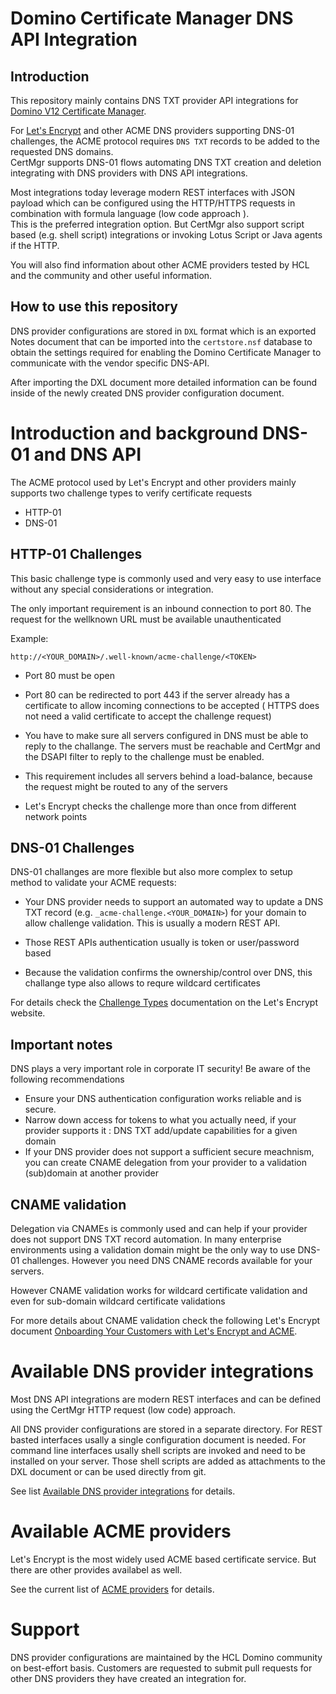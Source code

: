 # Domino Certificate Manager DNS API Integration

## Introduction

This repository mainly contains DNS TXT provider API integrations for [Domino V12 Certificate Manager](https://help.hcltechsw.com/domino/12.0.0/admin/secu_le_using_certificate_manager.html).

For [Let's Encrypt](https://letsencrypt.org/) and other ACME DNS providers supporting DNS-01 challenges, the ACME protocol requires `DNS TXT` records to be added to the requested DNS domains.  
CertMgr supports DNS-01 flows automating DNS TXT creation and deletion integrating with DNS providers with DNS API integrations.  

Most integrations today leverage modern REST interfaces with JSON payload which can be configured using the HTTP/HTTPS requests in combination with formula language (low code approach ).  
This is the preferred integration option.  But CertMgr also support script based (e.g. shell script) integrations or invoking Lotus Script or Java agents if the HTTP.

You will also find information about other ACME providers tested by HCL and the community and other useful information.

## How to use this repository

DNS provider configurations are stored in `DXL` format which is an exported Notes document that can be imported into the `certstore.nsf` database to obtain the settings required for enabling the Domino Certificate Manager to communicate with the vendor specific DNS-API.

After importing the DXL document more detailed information can be found inside of the newly created DNS provider configuration document.

# Introduction and background DNS-01 and DNS API

The ACME protocol used by Let's Encrypt and other providers mainly supports two challenge types to verify certificate requests

- HTTP-01
- DNS-01

## HTTP-01 Challenges

This basic challenge type is commonly used and very easy to use interface without any special considerations or integration.

The only important requirement is an inbound connection to port 80.
The request for the wellknown URL must be available unauthenticated

Example:
```
http://<YOUR_DOMAIN>/.well-known/acme-challenge/<TOKEN>
```

- Port 80 must be open

- Port 80 can be redirected to port 443 if the server already has a certificate to allow incoming connections to be accepted ( HTTPS does not need a valid certificate to accept the challenge request)

- You have to make sure all servers configured in DNS must be able to reply to the challange. The servers must be reachable and CertMgr and the DSAPI filter to reply to the challenge must be enabled.

- This requirement includes all servers behind a load-balance, because the request might be routed to any of the servers

- Let's Encrypt checks the challenge more than once from different network points

## DNS-01 Challenges

DNS-01 challanges are more flexible but also more complex to setup method to validate your ACME requests:

- Your DNS provider needs to support an automated way to update a DNS TXT record (e.g. `_acme-challenge.<YOUR_DOMAIN>`)  for your domain to allow challenge validation. This is usually a modern REST API.

- Those REST APIs authentication usually is token or user/password based

- Because the validation confirms the ownership/control over DNS, this challange type also allows to requre wildcard certificates

For details check the [Challenge Types](https://letsencrypt.org/docs/challenge-types/) documentation on the Let's Encrypt website.

## Important notes

DNS plays a very important role in corporate IT security!
Be aware of the following recommendations

- Ensure your DNS authentication configuration works reliable and is secure.
- Narrow down access for tokens to what you actually need, if your provider supports it : DNS TXT add/update capabilities for a given domain
- If your DNS provider does not support a sufficient secure meachnism, you can create CNAME delegation from your provider to a validation (sub)domain at another provider

## CNAME validation

Delegation via CNAMEs is commonly used and can help if your provider does not support DNS TXT record automation. In many enterprise environments using a validation domain might be the only way to use DNS-01 challenges. However you need DNS CNAME records available for your servers.

However CNAME validation works for wildcard certificate validation and even for sub-domain wildcard certificate validations

For more details about CNAME validation check the following Let's Encrypt document [Onboarding Your Customers with Let's Encrypt and ACME](https://letsencrypt.org/2019/10/09/onboarding-your-customers-with-lets-encrypt-and-acme.html).

# Available DNS provider integrations

Most DNS API integrations are modern REST interfaces and can be defined using the CertMgr HTTP request (low code) approach.

All DNS provider configurations are stored in a separate directory.
For REST basted interfaces usally a single configuration document is needed.
For command line interfaces usally shell scripts are invoked and need to be installed on your server.
Those shell scripts are added as attachments to the DXL document or can be used directly from git.

See list [Available DNS provider integrations](docs/dns_providers.md) for details.

# Available ACME providers

Let's Encrypt is the most widely used ACME based certificate service.
But there are other provides availabel as well.

See the current list of  [ACME providers](docs/acme_providers.md) for details.

# Support

DNS provider configurations are maintained by the HCL Domino community on best-effort basis. 
Customers are requested to submit pull requests for other DNS providers they have created an integration for.
